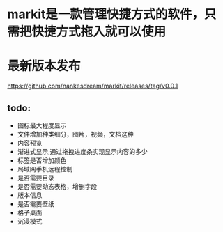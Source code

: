 # markit是一款管理快捷方式的软件，只需把快捷方式拖入就可以使用

# 最新版本发布
https://github.com/nankesdream/markit/releases/tag/v0.0.1

## todo:
- 图标最大程度显示
- 文件增加种类细分，图片，视频，文档这种
- 内容预览
- 渐进式显示,通过拖拽进度条实现显示内容的多少
- 标签是否增加颜色
- 局域网手机远程控制
- 是否需要目录
- 是否需要动态表格，增删字段
- 版本信息
- 是否需要壁纸
- 格子桌面
- 沉浸模式
